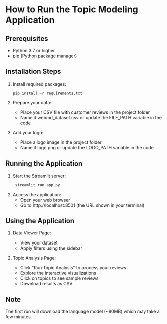 # How to Run the Topic Modeling Application

## Prerequisites
- Python 3.7 or higher
- pip (Python package manager)

## Installation Steps

1. Install required packages:
   ```
   pip install -r requirements.txt
2. Prepare your data:
   - Place your CSV file with customer reviews in the project folder
   - Name it webmd_dataset.csv or update the FILE_PATH variable in the code

3. Add your logo:
   - Place a logo image in the project folder
   - Name it logo.png or update the LOGO_PATH variable in the code

## Running the Application

1. Start the Streamlit server:
   ```bash
    streamlit run app.py
2. Access the application:
   - Open your web browser
   - Go to http://localhost:8501 (the URL shown in your terminal)

## Using the Application

1. Data Viewer Page:
   - View your dataset
   - Apply filters using the sidebar

2. Topic Analysis Page:
   - Click "Run Topic Analysis" to process your reviews
   - Explore the interactive visualizations
   - Click on topics to see sample reviews
   - Download results as CSV

## Note
The first run will download the language model (~80MB) which may take a few minutes. 